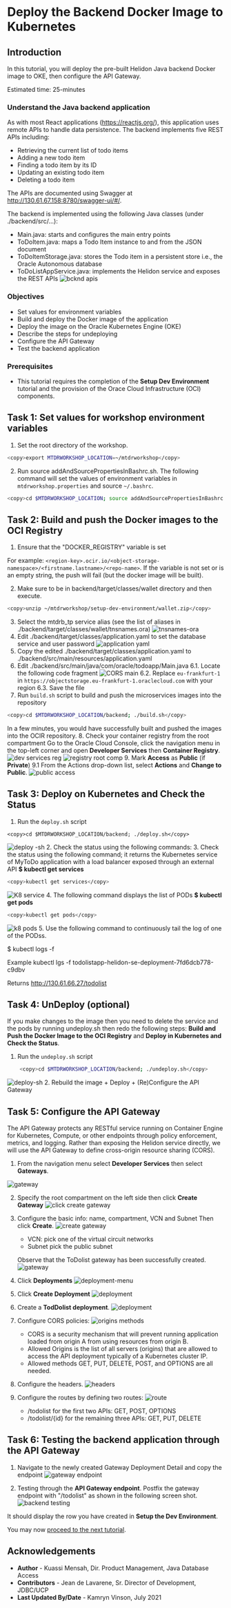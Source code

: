 # Deploy the Backend Docker Image to Kubernetes

## Introduction

In this tutorial, you will deploy the pre-built Helidon Java backend Docker image to OKE, then configure the API Gateway.

Estimated time: 25-minutes

### Understand the Java backend application

As with most React applications (https://reactjs.org/), this application uses remote APIs to handle data persistence. The backend implements five REST APIs including:

* Retrieving the current list of todo items
* Adding a new todo item
* Finding a todo item by its ID
* Updating an existing todo item
* Deleting a todo item

The APIs are documented using Swagger at http://130.61.67.158:8780/swagger-ui/#/.

The backend is implemented using the following Java classes (under ./backend/src/...):

* Main.java: starts and configures the main entry points
* ToDoItem.java: maps a Todo Item instance to and from the JSON document
* ToDoItemStorage.java: stores the Todo item in a persistent store i.e., the Oracle Autonomous database
* ToDoListAppService.java: implements the Helidon service and exposes the REST APIs
![bcknd apis](images/Backend-APIs.png)

### Objectives

* Set values for environment variables
* Build and deploy the Docker image of the application
* Deploy the image on the Oracle Kubernetes Engine (OKE)
* Describe the steps for undeploying
* Configure the API Gateway
* Test the backend application

### Prerequisites

* This tutorial requires the completion of the **Setup Dev Environment** tutorial and the provision of the Orace Cloud Infrastructure (OCI) components.

## Task 1: Set values for workshop environment variables

1. Set the root directory of the workshop.

``` bash
<copy>export MTDRWORKSHOP_LOCATION=~/mtdrworkshop</copy>
```

2. Run source addAndSourcePropertiesInBashrc.sh.
The following command will set the values of environment variables in `mtdrworkshop.properties` and source `~/.bashrc`.

``` bash
<copy>cd $MTDRWORKSHOP_LOCATION; source addAndSourcePropertiesInBashrc.sh</copy>
```

## Task 2: Build and push the Docker images to the OCI Registry

1. Ensure that the "DOCKER\_REGISTRY" variable is set

For example:
`<region-key>.ocir.io/<object-storage-namespace>/<firstname.lastname>/<repo-name>`.
If the variable is not set or is an empty string, the push will fail (but the docker image will be built).

2. Make sure to be in backend/target/classes/wallet directory and then execute.

``` bash
<copy>unzip ~/mtdrworkshop/setup-dev-environment/wallet.zip</copy>
```

3. Select the mtdrb\_tp service alias (see the list of aliases in
./backend/target/classes/wallet/tnsnames.ora)
![tnsnames-ora](images/tnsnames-ora.png)
4. Edit ./backend/target/classes/application.yaml to set the database service and user password
![application yaml](images/application-yaml.png)
5. Copy the edited ./backend/target/classes/application.yaml to ./backend/src/main/resources/application.yaml
6. Edit ./backend/src/main/java/com/oracle/todoapp/Main.java
6.1. Locate the following code fragment
![CORS main](images/CORS-Main.png)
6.2. Replace `eu-frankfurt-1` in `https://objectstorage.eu-frankfurt-1.oraclecloud.com` with your region
6.3. Save the file
7. Run `build.sh` script to build and push the
microservices images into the repository

``` bash
<copy>cd $MTDRWORKSHOP_LOCATION/backend; ./build.sh</copy>
```

In a few minutes, you would have successfully built and pushed the images into the OCIR repository.
8. Check your container registry from the root compartment
Go to the Oracle Cloud Console, click the navigation menu in the top-left corner and open **Developer Services** then **Container Registry**.
![dev services reg](images/21-dev-services-registry.png)
![registry root comp](images/Registry-root-compart.png)
9. Mark **Access** as **Public** (if **Private**)
9.1 From the Actions drop-down list, select **Actions** and **Change to Public**.
![public access](images/Public-access.png)

## Task 3: Deploy on Kubernetes and Check the Status

1. Run the `deploy.sh` script

```
<copy>cd $MTDRWORKSHOP_LOCATION/backend; ./deploy.sh</copy>
```

![deploy -sh](images/deploy-sh.png)
2. Check the status using the following commands:
3. Check the status using the following command; it returns the Kubernetes service of MyToDo application with a load balancer exposed through an external API
**$ kubectl get services**

``` bash
<copy>kubectl get services</copy>
```

![K8 service](images/K8-service-Ext-IP.png)
4. The following command displays the list of PODs
**$ kubectl get pods**

``` bash
<copy>kubectl get pods</copy>
```

![k8 pods](images/k8-pods.png)
5. Use the following command to continuously tail the log of one of the PODss.

$ kubectl logs -f

Example kubectl lgs -f todolistapp-helidon-se-deployment-7fd6dcb778-c9dbv

Returns
http://130.61.66.27/todolist

## Task 4: UnDeploy (optional)

If you make changes to the image then you need to delete the service and the pods by running undeploy.sh then redo the following steps: **Build and Push the Docker Image to the OCI Registry** and **Deploy in Kubernetes and Check the Status**.

1. Run the `undeploy.sh` script

``` bash
	<copy>cd $MTDRWORKSHOP_LOCATION/backend; ./undeploy.sh</copy>
```

![deploy-sh](images/deploy-sh.png)
2. Rebuild the image + Deploy + (Re)Configure the API Gateway

## Task 5: Configure the API Gateway

The API Gateway protects any RESTful service running on Container Engine for Kubernetes, Compute, or other endpoints through policy enforcement, metrics, and logging.
Rather than exposing the Helidon service directly, we will use the API Gateway to define cross-origin resource sharing (CORS).

1. From the navigation menu select **Developer Services** then select **Gateways**.

![gateway](images/gateways.png " ")


2. Specify the root compartment on the left side then click **Create Gateway**
![click create gateway](images/click-create-gateway.png " ")

3. Configure the basic info: name, compartment, VCN and Subnet
Then click **Create**.
    ![create gateway](images/create-gateway.png " ")
    * VCN: pick one of the virtual circuit networks
    * Subnet pick the public subnet

   Observe that the ToDolist gateway has been successfully created.
    ![gateway](images/gateway.png " ")

4. Click **Deployments**
![deployment-menu](images/deployment-menu.png " ")

5. Click **Create Deployment**
   ![deployment](images/deployment.png " ")

6. Create a **TodDolist deployment**.
   ![deployment](images/Deployment.png " ")

7. Configure CORS policies:
   ![origins methods](images/Origins-Methods.png " ")
    * CORS is a security mechanism that will prevent running application loaded from origin A from using resources from origin B.
    * Allowed Origins is the list of all servers (origins) that are allowed to access the API deployment typically of a Kubernetes cluster IP.
    * Allowed methods GET, PUT, DELETE, POST, and OPTIONS are all needed.

8. Configure the headers.
   ![headers](images/Headers.png " ")

9. Configure the routes by defining two routes:
   ![route](images/Route-1.png " ")
    * /todolist for the first two APIs: GET, POST, OPTIONS
    * /todolist/{id} for the remaining three APIs: GET, PUT, DELETE
   

## Task 6: Testing the backend application through the API Gateway

1. Navigate to the newly created Gateway Deployment Detail and copy the endpoint
   ![gateway endpoint](images/gateway-endpoint.png " ")

2. Testing through the **API Gateway endpoint**.
Postfix the gateway endpoint with "/todolist" as shown in the following screen shot.
   ![backend testing](images/Backend-Testing.png " ")

It should display the row you have created in **Setup the Dev Environment**.

You may now [proceed to the next tutorial](#next).

## Acknowledgements

* **Author** \- Kuassi Mensah\, Dir\. Product Management\, Java Database Access
* **Contributors** \- Jean de Lavarene\, Sr\. Director of Development\, JDBC/UCP
* **Last Updated By/Date** \- Kamryn Vinson\, July 2021